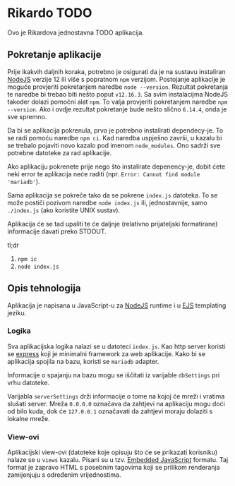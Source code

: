 # Rikardo TODO
Ovo je Rikardova jednostavna TODO aplikacija.

## Pokretanje aplikacije

Prije ikakvih daljnih koraka, potrebno je osigurati da je na sustavu instaliran [NodeJS](https://nodejs.org/en/) verzije 12 ili više s popratnom `npm` verzijom. Postojanje aplikacije je moguće provjeriti pokretanjem naredbe `node --version`. Rezultat pokretanja te naredbe bi trebao biti nešto poput `v12.16.3`. Sa svim instalacijma NodeJS takoder dolazi pomočni alat `npm`. To valja provjeriti pokretanjem naredbe `npm --version`. Ako i ovdje rezultat pokretanje bude nešto slično `6.14.4`, onda je sve spremno.

Da bi se aplikacija pokrenula, prvo je potrebno instalirati dependecy-je. To se radi pomoću naredbe `npm ci`. Kad naredba uspješno završi, u kazalu bi se trebalo pojaviti novo kazalo pod imenom `node_modules`. Ono sadrži sve potrebne datoteke za rad aplikacije.

Ako aplikaciju pokrenete prije nego što instalirate depenency-je, dobit ćete neki error te aplikacija neće raditi (npr. `Error: Cannot find module 'mariadb'`).

Sama aplikacija se pokreče tako da se pokrene `index.js` datoteka. To se može postiči pozivom naredbe `node index.js` ili, jednostavnije, samo `./index.js` (ako koristite UNIX sustav).

Aplikacija će se tad upaliti te će daljnje (relativno prijateljski formatirane) informacije davati preko STDOUT.

tl;dr
1. `npm ic`
2. `node index.js`

## Opis tehnologija

Aplikacija je napisana u JavaScript-u za [NodeJS](https://nodejs.org/en/) runtime i u [EJS](https://ejs.co/) templating jeziku.

### Logika
Sva aplikacijska logika nalazi se u datoteci `index.js`. Kao http server koristi se [express](https://expressjs.com/) koji je minimalni framework za web aplikacije. Kako bi se aplikacija spojila na bazu, koristi se `mariadb` adapter.

Informacije o spajanju na bazu mogu se iščitati iz varijable `dbSettings` pri vrhu datoteke.

Varijabla `serverSettings` drži informacije o tome na kojoj će mreži i vratima slušati server. Mreža `0.0.0.0` označava da zahtjevi na aplikaciju mogu doći od bilo kuda, dok će `127.0.0.1` označavati da zahtjevi moraju dolaziti s lokalne mreže.


### View-ovi
Aplikacijski view-ovi (datoteke koje opisuju što će se prikazati korisniku) nalaze se u `views` kazalu. Pisani su u tzv. [Embedded JavaScript](https://ejs.co/) formatu. Taj format je zapravo HTML s posebnim tagovima koji se prilikom renderanja zamijenjuju s određenim vrijednostima.
